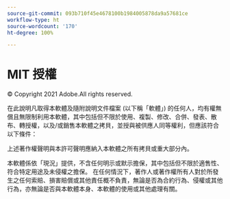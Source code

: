 ```yaml
---
source-git-commit: 093b710f45e4678100b1984005878da9a57681ce
workflow-type: ht
source-wordcount: '170'
ht-degree: 100%

---
```

# MIT 授權

© Copyright 2021 Adobe.All rights reserved.

在此說明凡取得本軟體及隨附說明文件檔案 (以下稱「軟體」) 的任何人，均有權無償且無限制利用本軟體，其中包括但不限於使用、複製、修改、合併、發表、散布、轉授權，以及/或銷售本軟體之拷貝，並授與被供應人同等權利，但應該符合以下條件：

上述著作權聲明與本許可聲明應納入本軟體之所有拷貝或重大部分內。

本軟體係依「現況」提供，不含任何明示或默示擔保，其中包括但不限於適售性、符合特定用途及未侵權之擔保。 在任何情況下，著作人或著作權所有人對於所發生之任何索賠、損害賠償或其他責任概不負責，無論是否為合約行為、侵權或其他行為，亦無論是否與本軟體本身、本軟體的使用或其他處理有關。
